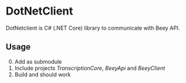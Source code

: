 # DotNetClient

DotNetclient is C# (.NET Core) library to communicate with Beey API.

## Usage

0. Add as submodule
0. Include projects _TranscriptionCore_, _BeeyApi_ and _BeeyClient_
0. Build and should work